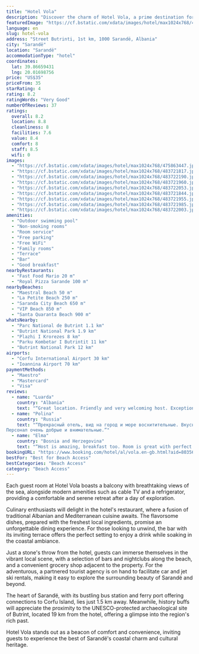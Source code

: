 ```yaml
---
title: "Hotel Vola"
description: "Discover the charm of Hotel Vola, a prime destination for travelers seeking both relaxation and adventure."
featuredImage: "https://cf.bstatic.com/xdata/images/hotel/max1024x768/475863447.jpg?k=a78d7ddc793c395afc1a4482f8709d79a461b7e4d58203f9d7801cf63288afb7&o=&hp=1"
language: en
slug: hotel-vola
address: "Street Butrinti, 1st km, 1000 Sarandë, Albania"
city: "Sarandë"
location: "Sarandë"
accommodationType: "hotel"
coordinates:
  lat: 39.86659431
  lng: 20.01698756
price: "US$35"
priceFrom: 35
starRating: 4
rating: 8.2
ratingWords: "Very Good"
numberOfReviews: 37
ratings:
  overall: 8.2
  location: 8.8
  cleanliness: 8
  facilities: 7.6
  value: 8.4
  comfort: 8
  staff: 8.5
  wifi: 0
images:
  - "https://cf.bstatic.com/xdata/images/hotel/max1024x768/475863447.jpg?k=a78d7ddc793c395afc1a4482f8709d79a461b7e4d58203f9d7801cf63288afb7&o=&hp=1"
  - "https://cf.bstatic.com/xdata/images/hotel/max1024x768/483721817.jpg?k=f7f88a4f01e263644c1093325112e1f0e18bfdfa68a665a78a8e62349b66a07e&o=&hp=1"
  - "https://cf.bstatic.com/xdata/images/hotel/max1024x768/483722190.jpg?k=a3f9ea698f8f980163295be36de5662d3ae1405829b208a9367f346960b376f0&o=&hp=1"
  - "https://cf.bstatic.com/xdata/images/hotel/max1024x768/483721960.jpg?k=0bda58cb694c3138ff1f9f27a5575cec3daa663639aa341038c33a0ed4f16533&o=&hp=1"
  - "https://cf.bstatic.com/xdata/images/hotel/max1024x768/483722053.jpg?k=ac038230235c70380c74d9816365f3d8812f1f27934e45ec58606c55fbacb05c&o=&hp=1"
  - "https://cf.bstatic.com/xdata/images/hotel/max1024x768/483721844.jpg?k=183c9506bc5ce0ebe07bb3ac5c1399a149f289360e4d55f44d3adac6b7a1a2ed&o=&hp=1"
  - "https://cf.bstatic.com/xdata/images/hotel/max1024x768/483721955.jpg?k=cbef39ff945240f00246cfc28ff3ee76ac7e3fe6ef0eff9c36418b9012d50e8f&o=&hp=1"
  - "https://cf.bstatic.com/xdata/images/hotel/max1024x768/483721985.jpg?k=739d61a90203342db6167c7b1321d33a1c8f90ed1ab3785883aed0002203a0f0&o=&hp=1"
  - "https://cf.bstatic.com/xdata/images/hotel/max1024x768/483722003.jpg?k=f8ae214b1470cab776579f83cc038604dc5c9adcb32bc6516e764f6ec20511ee&o=&hp=1"
amenities:
  - "Outdoor swimming pool"
  - "Non-smoking rooms"
  - "Room service"
  - "Free parking"
  - "Free WiFi"
  - "Family rooms"
  - "Terrace"
  - "Bar"
  - "Good breakfast"
nearbyRestaurants:
  - "Fast Food Mario 20 m"
  - "Royal Pizza Sarande 100 m"
nearbyBeaches:
  - "Maestral Beach 50 m"
  - "La Petite Beach 250 m"
  - "Saranda City Beach 650 m"
  - "VIP Beach 850 m"
  - "Santa Quaranta Beach 900 m"
whatsNearby:
  - "Parc National de Butrint 1.1 km"
  - "Butrint National Park 1.9 km"
  - "Plazhi I Krorezes 8 km"
  - "Parku Kombetar I Butrintit 11 km"
  - "Butrint National Park 12 km"
airports:
  - "Corfu International Airport 30 km"
  - "Ioannina Airport 70 km"
paymentMethods:
  - "Maestro"
  - "Mastercard"
  - "Visa"
reviews:
  - name: "Luarda"
    country: "Albania"
    text: "“Great location. Friendly and very welcoming host. Exceptionally clean rooms 😊”"
  - name: "Polina"
    country: "Russia"
    text: "“Прекрасный отель, вид на город и море восхитительные. Вкусно и много кормят.
Персонал очень добрые и внимательные.”"
  - name: "Elma"
    country: "Bosnia and Herzegovina"
    text: "“Host is amazing, breakfast too. Room is great with perfect view. Location is great, you are close to the center but there is no laoud music arround.”"
bookingURL: "https://www.booking.com/hotel/al/vola.en-gb.html?aid=8035640"
bestFor: "Best for Beach Access"
bestCategories: "Beach Access"
category: "Beach Access"
---
```


Each guest room at Hotel Vola boasts a balcony with breathtaking views of the sea, alongside modern amenities such as cable TV and a refrigerator, providing a comfortable and serene retreat after a day of exploration.

Culinary enthusiasts will delight in the hotel's restaurant, where a fusion of traditional Albanian and Mediterranean cuisine awaits. The flavorsome dishes, prepared with the freshest local ingredients, promise an unforgettable dining experience. For those looking to unwind, the bar with its inviting terrace offers the perfect setting to enjoy a drink while soaking in the coastal ambiance.

Just a stone's throw from the hotel, guests can immerse themselves in the vibrant local scene, with a selection of bars and nightclubs along the beach, and a convenient grocery shop adjacent to the property. For the adventurous, a partnered tourist agency is on hand to facilitate car and jet ski rentals, making it easy to explore the surrounding beauty of Sarandë and beyond.

The heart of Sarandë, with its bustling bus station and ferry port offering connections to Corfu Island, lies just 1.5 km away. Meanwhile, history buffs will appreciate the proximity to the UNESCO-protected archaeological site of Butrint, located 19 km from the hotel, offering a glimpse into the region's rich past.

Hotel Vola stands out as a beacon of comfort and convenience, inviting guests to experience the best of Sarandë's coastal charm and cultural heritage.